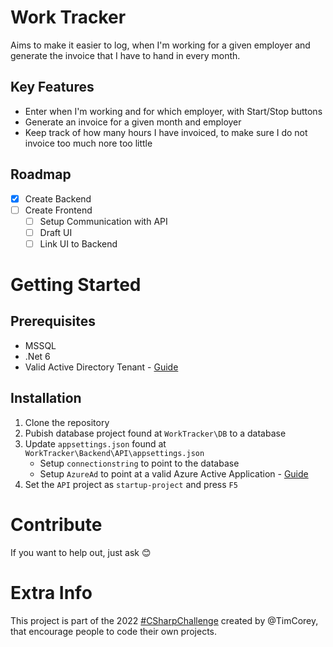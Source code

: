 # Work Tracker 
Aims to make it easier to log, when I'm working for a given employer and generate the invoice that I have to hand in every month.

## Key Features
 * Enter when I'm working and for which employer, with Start/Stop buttons
 * Generate an invoice for a given month and employer
 * Keep track of how many hours I have invoiced, to make sure I do not invoice too much nore too little

## Roadmap
- [x] Create Backend
- [ ] Create Frontend
  - [ ]  Setup Communication with API
  - [ ]  Draft UI
  - [ ]  Link UI to Backend

# Getting Started
## Prerequisites 
- MSSQL
- .Net 6
- Valid Active Directory Tenant - [Guide](https://docs.microsoft.com/en-us/azure/active-directory/develop/quickstart-create-new-tenant)

## Installation 
1. Clone the repository 
2. Pubish database project found at `WorkTracker\DB` to a database
3. Update `appsettings.json` found at `WorkTracker\Backend\API\appsettings.json`
   - Setup `connectionstring` to point to the database 
   - Setup `AzureAd` to point at a valid Azure Active Application - [Guide](https://docs.microsoft.com/en-us/azure/active-directory/develop/howto-create-service-principal-portal#get-tenant-and-app-id-values-for-signing-in)
4. Set the `API` project as `startup-project` and press `F5`

# Contribute
If you want to help out, just ask 😊

# Extra Info
This project is part of the 2022 [#CSharpChallenge](https://twitter.com/search?q=%23csharpchallenge%20%20%40IAmTimCorey&src=typed_query&f=top) created by @TimCorey, that encourage people to code their own projects.
